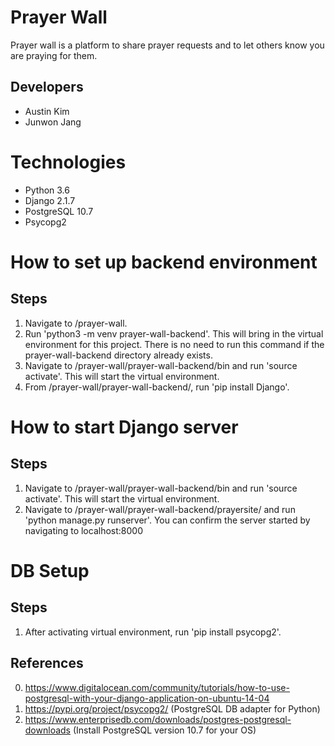 # Prayer Wall
Prayer wall is a platform to share prayer requests and to let others know you are praying for them.

## Developers
- Austin Kim
- Junwon Jang

# Technologies
- Python 3.6
- Django 2.1.7
- PostgreSQL 10.7
- Psycopg2

# How to set up backend environment
## Steps
1. Navigate to /prayer-wall.
2. Run 'python3 -m venv prayer-wall-backend'. This will bring in the virtual environment for this project. There is no need to run this command if the prayer-wall-backend directory already exists.
3. Navigate to /prayer-wall/prayer-wall-backend/bin and run 'source activate'. This will start the virtual environment.
4. From /prayer-wall/prayer-wall-backend/, run 'pip install Django'.

# How to start Django server
## Steps
1. Navigate to /prayer-wall/prayer-wall-backend/bin and run 'source activate'. This will start the virtual environment.
2. Navigate to /prayer-wall/prayer-wall-backend/prayersite/ and run 'python manage.py runserver'. You can confirm the server started by navigating to localhost:8000

# DB Setup
## Steps
1. After activating virtual environment, run 'pip install psycopg2'.

## References
0. https://www.digitalocean.com/community/tutorials/how-to-use-postgresql-with-your-django-application-on-ubuntu-14-04
1. https://pypi.org/project/psycopg2/ (PostgreSQL DB adapter for Python)
2. https://www.enterprisedb.com/downloads/postgres-postgresql-downloads (Install PostgreSQL version 10.7 for your OS)
